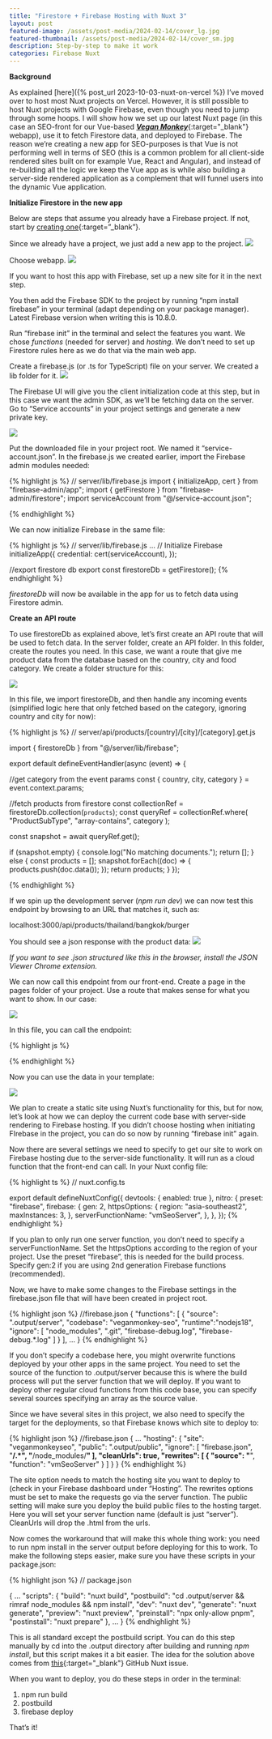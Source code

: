 ```yaml
---
title: "Firestore + Firebase Hosting with Nuxt 3"
layout: post
featured-image: /assets/post-media/2024-02-14/cover_lg.jpg
featured-thumbnail: /assets/post-media/2024-02-14/cover_sm.jpg
description: Step-by-step to make it work
categories: Firebase Nuxt
---
```


**Background**

As explained [here]({% post_url 2023-10-03-nuxt-on-vercel %}) I’ve moved over to host most Nuxt projects on Vercel. However, it is still possible to host Nuxt projects with Google Firebase, even though you need to jump through some hoops. I will show how we set up our latest Nuxt page (in this case an SEO-front for our Vue-based [_**Vegan Monkey**_](https://www.veganmonkey.co){:target="\_blank"} webapp), use it to fetch Firestore data, and deployed to Firebase. The reason we’re creating a new app for SEO-purposes is that Vue is not performing well in terms of SEO (this is a common problem for all client-side rendered sites built on for example Vue, React and Angular), and instead of re-building all the logic we keep the Vue app as is while also building a server-side rendered application as a complement that will funnel users into the dynamic Vue application.

**Initialize Firestore in the new app**

Below are steps that assume you already have a Firebase project. If not, start by [creating one](https://console.firebase.google.com/u/0/){:target=”\_blank”}.

Since we already have a project, we just add a new app to the project.
<img  src="/assets/post-media/2024-02-14/nuxt-firebase1.png"/>

Choose webapp.
<img  src="/assets/post-media/2024-02-14/nuxt-firebase2.png"/>

If you want to host this app with Firebase, set up a new site for it in the next step.

You then add the Firebase SDK to the project by running “npm install firebase” in your terminal (adapt depending on your package manager). Latest Firebase version when writing this is 10.8.0.

Run “firebase init” in the terminal and select the features you want. We chose _functions_ (needed for server) and _hosting_. We don’t need to set up Firestore rules here as we do that via the main web app.

Create a firebase.js (or .ts for TypeScript) file on your server. We created a lib folder for it.
<img  src="/assets/post-media/2024-02-14/nuxt-firebase3.png"/>

The Firebase UI will give you the client initialization code at this step, but in this case we want the admin SDK, as we’ll be fetching data on the server. Go to “Service accounts” in your project settings and generate a new private key.

<img  src="/assets/post-media/2024-02-14/nuxt-firebase4.png"/>

Put the downloaded file in your project root. We named it “service-account.json”. In the firebase.js we created earlier, import the Firebase admin modules needed:

{% highlight js %}
// server/lib/firebase.js
import { initializeApp, cert } from "firebase-admin/app";
import { getFirestore } from "firebase-admin/firestore";
import serviceAccount from "@/service-account.json";

{% endhighlight %}

We can now initialize Firebase in the same file:

{% highlight js %}
// server/lib/firebase.js
…
// Initialize Firebase
initializeApp({
credential: cert(serviceAccount),
});

//export firestore db
export const firestoreDb = getFirestore();
{% endhighlight %}

_firestoreDb_ will now be available in the app for us to fetch data using Firestore admin.

**Create an API route**

To use firestoreDb as explained above, let’s first create an API route that will be used to fetch data. In the server folder, create an API folder. In this folder, create the routes you need. In this case, we want a route that give me product data from the database based on the country, city and food category. We create a folder structure for this:

<img  src="/assets/post-media/2024-02-14/nuxt-firebase5.png"/>

In this file, we import firestoreDb, and then handle any incoming events (simplified logic here that only fetched based on the category, ignoring country and city for now):

{% highlight js %}
// server/api/products/[country]/[city]/[category].get.js

import { firestoreDb } from "@/server/lib/firebase";

export default defineEventHandler(async (event) => {

//get category from the event params
const { country, city, category } = event.context.params;

//fetch products from firestore
const collectionRef = firestoreDb.collection(`products`);
const queryRef = collectionRef.where(
"ProductSubType",
"array-contains",
category
);

const snapshot = await queryRef.get();

if (snapshot.empty) {
console.log("No matching documents.");
return [];
} else {
const products = [];
snapshot.forEach((doc) => {
products.push(doc.data());
});
return products;
}
});

{% endhighlight %}

If we spin up the development server (_npm run dev_) we can now test this endpoint by browsing to an URL that matches it, such as:

localhost:3000/api/products/thailand/bangkok/burger

You should see a json response with the product data:
<img  src="/assets/post-media/2024-02-14/nuxt-firebase6.png"/>

_If you want to see .json structured like this in the browser, install the JSON Viewer Chrome extension._

We can now call this endpoint from our front-end. Create a page in the pages folder of your project. Use a route that makes sense for what you want to show. In our case:

<img  src="/assets/post-media/2024-02-14/nuxt-firebase7.png"/>

In this file, you can call the endpoint:

{% highlight js %}

<script setup>
//initiate route
const route = useRoute();

//get params from url
const { country, city, category } = route.params;

//call the api to get the products
const { data: products } = await useFetch(
  `/api/products/${country}/${city}/${category}`
);
</script>

{% endhighlight %}

Now you can use the data in your template:

<img  src="/assets/post-media/2024-02-14/nuxt-firebase8.png"/>

We plan to create a static site using Nuxt’s functionality for this, but for now, let’s look at how we can deploy the current code base with server-side rendering to Firebase hosting. If you didn’t choose hosting when initiating FIrebase in the project, you can do so now by running “firebase init” again.

Now there are several settings we need to specify to get our site to work on Firebase hosting due to the server-side functionality. It will run as a cloud function that the front-end can call. In your Nuxt config file:

{% highlight ts %}
// nuxt.config.ts

export default defineNuxtConfig({
devtools: { enabled: true },
nitro: {
preset: "firebase",
firebase: {
gen: 2,
httpsOptions: {
region: "asia-southeast2",
maxInstances: 3,
},
serverFunctionName: "vmSeoServer",
},
},
});
{% endhighlight %}

If you plan to only run one server function, you don’t need to specify a serverFunctionName. Set the httpsOptions according to the region of your project. Use the preset “firebase”, this is needed for the build process. Specify gen:2 if you are using 2nd generation Firebase functions (recommended).

Now, we have to make some changes to the Firebase settings in the firebase.json file that will have been created in project root.

{% highlight json %}
//firebase.json
{
"functions": [
{
"source": ".output/server",
"codebase": "veganmonkey-seo",
"runtime":"nodejs18",
"ignore": [
"node_modules",
".git",
"firebase-debug.log",
"firebase-debug.*.log"
]
}
],
…
}
{% endhighlight %}

If you don’t specify a codebase here, you might overwrite functions deployed by your other apps in the same project.
You need to set the source of the function to .output/server because this is where the build process will put the server function that we will deploy. If you want to deploy other regular cloud functions from this code base, you can specify several sources specifying an array as the source value.

Since we have several sites in this project, we also need to specify the target for the deployments, so that Firebase knows which site to deploy to:

{% highlight json %}
//firebase.json
{
…
"hosting": {
"site": "veganmonkeyseo",
"public": ".output/public",
"ignore": [
"firebase.json",
"**/.*",
"**/node_modules/**"
],
"cleanUrls": true,
"rewrites": [
{
"source": "**",
"function": "vmSeoServer"
}
]
}
}
{% endhighlight %}

The site option needs to match the hosting site you want to deploy to (check in your Firebase dashboard under “Hosting”. The rewrites options must be set to make the requests go via the server function. The public setting will make sure you deploy the build public files to the hosting target. Here you will set your server function name (default is just “server”). CleanUrls will drop the .html from the urls.

Now comes the workaround that will make this whole thing work: you need to run npm install in the server output before deploying for this to work. To make the following steps easier, make sure you have these scripts in your package.json:

{% highlight json %}
// package.json

{
…
"scripts": {
"build": "nuxt build",
"postbuild": "cd .output/server && rimraf node_modules && npm install",
"dev": "nuxt dev",
"generate": "nuxt generate",
"preview": "nuxt preview",
"preinstall": "npx only-allow pnpm",
"postinstall": "nuxt prepare"
},
…
}
{% endhighlight %}

This is all standard except the postbuild script. You can do this step manually by cd into the .output directory after building and running _npm install_, but this script makes it a bit easier. The idea for the solution above comes from [this](https://github.com/nuxt/nuxt/issues/15185){:target="\_blank"} GitHub Nuxt issue.

When you want to deploy, you do these steps in order in the terminal:

1. npm run build
2. postbuild
3. firebase deploy

That’s it!
